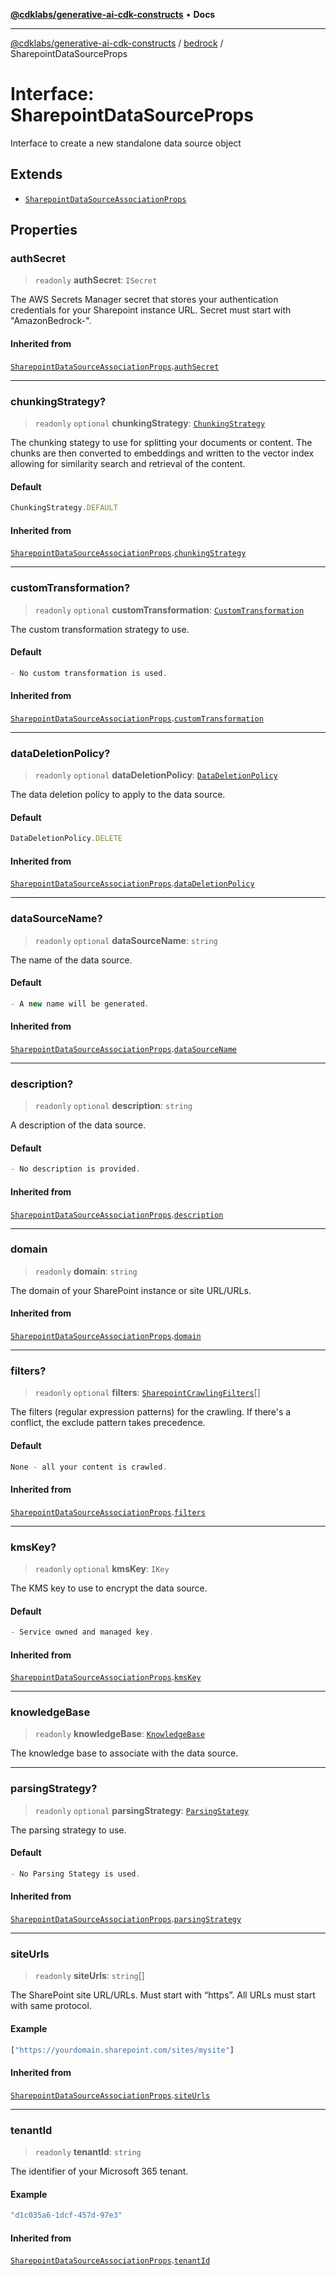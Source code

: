 [**@cdklabs/generative-ai-cdk-constructs**](../../../README.md) • **Docs**

***

[@cdklabs/generative-ai-cdk-constructs](../../../README.md) / [bedrock](../README.md) / SharepointDataSourceProps

# Interface: SharepointDataSourceProps

Interface to create a new standalone data source object

## Extends

- [`SharepointDataSourceAssociationProps`](SharepointDataSourceAssociationProps.md)

## Properties

### authSecret

> `readonly` **authSecret**: `ISecret`

The AWS Secrets Manager secret that stores your authentication credentials
for your Sharepoint instance URL. Secret must start with "AmazonBedrock-".

#### Inherited from

[`SharepointDataSourceAssociationProps`](SharepointDataSourceAssociationProps.md).[`authSecret`](SharepointDataSourceAssociationProps.md#authsecret)

***

### chunkingStrategy?

> `readonly` `optional` **chunkingStrategy**: [`ChunkingStrategy`](../classes/ChunkingStrategy.md)

The chunking stategy to use for splitting your documents or content.
The chunks are then converted to embeddings and written to the vector
index allowing for similarity search and retrieval of the content.

#### Default

```ts
ChunkingStrategy.DEFAULT
```

#### Inherited from

[`SharepointDataSourceAssociationProps`](SharepointDataSourceAssociationProps.md).[`chunkingStrategy`](SharepointDataSourceAssociationProps.md#chunkingstrategy)

***

### customTransformation?

> `readonly` `optional` **customTransformation**: [`CustomTransformation`](../classes/CustomTransformation.md)

The custom transformation strategy to use.

#### Default

```ts
- No custom transformation is used.
```

#### Inherited from

[`SharepointDataSourceAssociationProps`](SharepointDataSourceAssociationProps.md).[`customTransformation`](SharepointDataSourceAssociationProps.md#customtransformation)

***

### dataDeletionPolicy?

> `readonly` `optional` **dataDeletionPolicy**: [`DataDeletionPolicy`](../enumerations/DataDeletionPolicy.md)

The data deletion policy to apply to the data source.

#### Default

```ts
DataDeletionPolicy.DELETE
```

#### Inherited from

[`SharepointDataSourceAssociationProps`](SharepointDataSourceAssociationProps.md).[`dataDeletionPolicy`](SharepointDataSourceAssociationProps.md#datadeletionpolicy)

***

### dataSourceName?

> `readonly` `optional` **dataSourceName**: `string`

The name of the data source.

#### Default

```ts
- A new name will be generated.
```

#### Inherited from

[`SharepointDataSourceAssociationProps`](SharepointDataSourceAssociationProps.md).[`dataSourceName`](SharepointDataSourceAssociationProps.md#datasourcename)

***

### description?

> `readonly` `optional` **description**: `string`

A description of the data source.

#### Default

```ts
- No description is provided.
```

#### Inherited from

[`SharepointDataSourceAssociationProps`](SharepointDataSourceAssociationProps.md).[`description`](SharepointDataSourceAssociationProps.md#description)

***

### domain

> `readonly` **domain**: `string`

The domain of your SharePoint instance or site URL/URLs.

#### Inherited from

[`SharepointDataSourceAssociationProps`](SharepointDataSourceAssociationProps.md).[`domain`](SharepointDataSourceAssociationProps.md#domain)

***

### filters?

> `readonly` `optional` **filters**: [`SharepointCrawlingFilters`](SharepointCrawlingFilters.md)[]

The filters (regular expression patterns) for the crawling.
If there's a conflict, the exclude pattern takes precedence.

#### Default

```ts
None - all your content is crawled.
```

#### Inherited from

[`SharepointDataSourceAssociationProps`](SharepointDataSourceAssociationProps.md).[`filters`](SharepointDataSourceAssociationProps.md#filters)

***

### kmsKey?

> `readonly` `optional` **kmsKey**: `IKey`

The KMS key to use to encrypt the data source.

#### Default

```ts
- Service owned and managed key.
```

#### Inherited from

[`SharepointDataSourceAssociationProps`](SharepointDataSourceAssociationProps.md).[`kmsKey`](SharepointDataSourceAssociationProps.md#kmskey)

***

### knowledgeBase

> `readonly` **knowledgeBase**: [`KnowledgeBase`](../classes/KnowledgeBase.md)

The knowledge base to associate with the data source.

***

### parsingStrategy?

> `readonly` `optional` **parsingStrategy**: [`ParsingStategy`](../classes/ParsingStategy.md)

The parsing strategy to use.

#### Default

```ts
- No Parsing Stategy is used.
```

#### Inherited from

[`SharepointDataSourceAssociationProps`](SharepointDataSourceAssociationProps.md).[`parsingStrategy`](SharepointDataSourceAssociationProps.md#parsingstrategy)

***

### siteUrls

> `readonly` **siteUrls**: `string`[]

The SharePoint site URL/URLs.
Must start with “https”. All URLs must start with same protocol.

#### Example

```ts
["https://yourdomain.sharepoint.com/sites/mysite"]
```

#### Inherited from

[`SharepointDataSourceAssociationProps`](SharepointDataSourceAssociationProps.md).[`siteUrls`](SharepointDataSourceAssociationProps.md#siteurls)

***

### tenantId

> `readonly` **tenantId**: `string`

The identifier of your Microsoft 365 tenant.

#### Example

```ts
"d1c035a6-1dcf-457d-97e3"
```

#### Inherited from

[`SharepointDataSourceAssociationProps`](SharepointDataSourceAssociationProps.md).[`tenantId`](SharepointDataSourceAssociationProps.md#tenantid)
